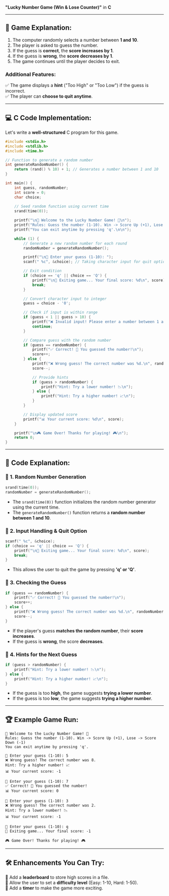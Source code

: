 **"Lucky Number Game (Win & Lose Counter)"** in **C**

---

## 🎯 **Game Explanation:**
1. The computer randomly selects a number between **1 and 10**.
2. The player is asked to guess the number.
3. If the guess is **correct**, the **score increases by 1**.
4. If the guess is **wrong**, the **score decreases by 1**.
5. The game continues until the player decides to exit.

### **Additional Features:**
✅ The game displays a **hint** ("Too High" or "Too Low") if the guess is incorrect.  
✅ The player can **choose to quit anytime**.

---

## 💻 **C Code Implementation:**
Let's write a **well-structured** C program for this game.

```c
#include <stdio.h>
#include <stdlib.h>
#include <time.h>

// Function to generate a random number
int generateRandomNumber() {
    return (rand() % 10) + 1; // Generates a number between 1 and 10
}

int main() {
    int guess, randomNumber;
    int score = 0;
    char choice;
    
    // Seed random function using current time
    srand(time(0));

    printf("\n🎯 Welcome to the Lucky Number Game! 🎯\n");
    printf("Rules: Guess the number (1-10). Win -> Score Up (+1), Lose -> Score Down (-1)\n");
    printf("You can exit anytime by pressing 'q'.\n\n");

    while (1) {
        // Generate a new random number for each round
        randomNumber = generateRandomNumber();

        printf("\n🔢 Enter your guess (1-10): ");
        scanf(" %c", &choice); // Taking character input for quit option

        // Exit condition
        if (choice == 'q' || choice == 'Q') {
            printf("\n🚪 Exiting game... Your final score: %d\n", score);
            break;
        }

        // Convert character input to integer
        guess = choice - '0';

        // Check if input is within range
        if (guess < 1 || guess > 10) {
            printf("❌ Invalid input! Please enter a number between 1 and 10.\n");
            continue;
        }

        // Compare guess with the random number
        if (guess == randomNumber) {
            printf("✅ Correct! 🎉 You guessed the number!\n");
            score++;
        } else {
            printf("❌ Wrong guess! The correct number was %d.\n", randomNumber);
            score--;

            // Provide hints
            if (guess > randomNumber) {
                printf("Hint: Try a lower number! 📉\n");
            } else {
                printf("Hint: Try a higher number! 📈\n");
            }
        }

        // Display updated score
        printf("📊 Your current score: %d\n", score);
    }

    printf("\n🎮 Game Over! Thanks for playing! 🎮\n");
    return 0;
}
```

---

## 📜 **Code Explanation:**
### 🔹 **1. Random Number Generation**
```c
srand(time(0));
randomNumber = generateRandomNumber();
```
- The `srand(time(0))` function initializes the random number generator using the current time.
- The `generateRandomNumber()` function returns a **random number between 1 and 10**.

### 🔹 **2. Input Handling & Quit Option**
```c
scanf(" %c", &choice);
if (choice == 'q' || choice == 'Q') {
    printf("\n🚪 Exiting game... Your final score: %d\n", score);
    break;
}
```
- This allows the user to quit the game by pressing **'q' or 'Q'**.

### 🔹 **3. Checking the Guess**
```c
if (guess == randomNumber) {
    printf("✅ Correct! 🎉 You guessed the number!\n");
    score++;
} else {
    printf("❌ Wrong guess! The correct number was %d.\n", randomNumber);
    score--;
}
```
- If the player's guess **matches the random number**, their **score increases**.
- If the guess is **wrong**, the score **decreases**.

### 🔹 **4. Hints for the Next Guess**
```c
if (guess > randomNumber) {
    printf("Hint: Try a lower number! 📉\n");
} else {
    printf("Hint: Try a higher number! 📈\n");
}
```
- If the guess is too **high**, the game suggests **trying a lower number**.
- If the guess is too **low**, the game suggests **trying a higher number**.

---

## 🏆 **Example Game Run:**
```
🎯 Welcome to the Lucky Number Game! 🎯
Rules: Guess the number (1-10). Win -> Score Up (+1), Lose -> Score Down (-1)
You can exit anytime by pressing 'q'.

🔢 Enter your guess (1-10): 5
❌ Wrong guess! The correct number was 8.
Hint: Try a higher number! 📈
📊 Your current score: -1

🔢 Enter your guess (1-10): 7
✅ Correct! 🎉 You guessed the number!
📊 Your current score: 0

🔢 Enter your guess (1-10): 3
❌ Wrong guess! The correct number was 2.
Hint: Try a lower number! 📉
📊 Your current score: -1

🔢 Enter your guess (1-10): q
🚪 Exiting game... Your final score: -1

🎮 Game Over! Thanks for playing! 🎮
```

---

## 🛠 **Enhancements You Can Try:**
🔹 Add a **leaderboard** to store high scores in a file.  
🔹 Allow the user to set a **difficulty level** (Easy: 1-10, Hard: 1-50).  
🔹 Add a **timer** to make the game more exciting.  

